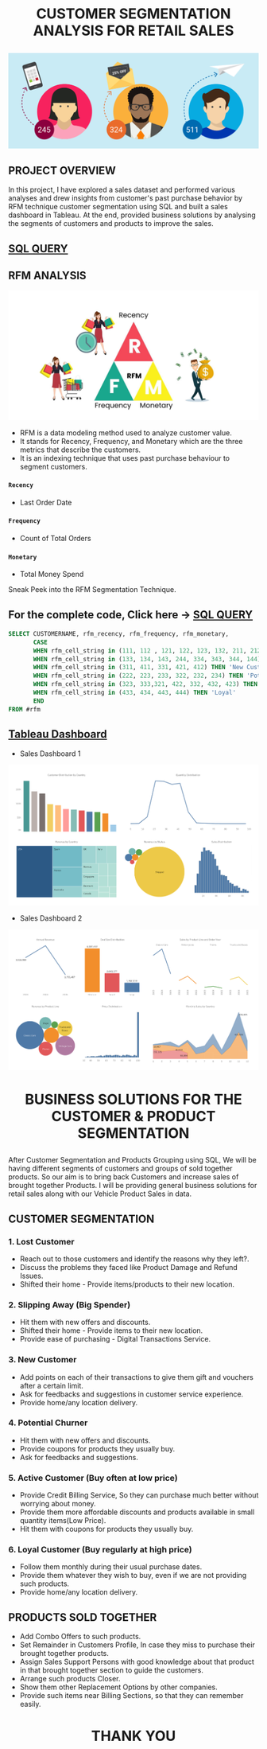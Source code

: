 # <p align = 'center'>CUSTOMER SEGMENTATION ANALYSIS FOR RETAIL SALES</p>
![pic](https://github.com/arjunan-k/Customer_Segmentation/blob/main/Images/Customer%20Segmentation.png?raw=true)
## PROJECT OVERVIEW
In this project, I have explored a sales dataset and performed various analyses and drew insights from customer's past purchase behavior by RFM technique customer segmentation using SQL and built a sales dashboard in Tableau. At the end, provided business solutions by analysing the segments of customers and products to improve the sales.
## [SQL QUERY](https://github.com/arjunan-k/Customer_Segmentation/blob/main/Customer_Segmentation.md)
## RFM ANALYSIS
![pic](https://github.com/arjunan-k/Customer_Segmentation/blob/main/Images/RFM.png?raw=true)
* RFM is a data modeling method used to analyze customer value. 
* It stands for Recency, Frequency, and Monetary which are the three metrics that describe the customers. 
* It is an indexing technique that uses past purchase behaviour to segment customers.
#### `Recency`
* Last Order Date
#### `Frequency`
* Count of Total Orders
#### `Monetary`
* Total Money Spend

Sneak Peek into the RFM Segmentation Technique.
## For the complete code, Click here -> [SQL QUERY](https://github.com/arjunan-k/Customer_Segmentation/blob/main/Customer_Segmentation.md)
```sql
SELECT CUSTOMERNAME, rfm_recency, rfm_frequency, rfm_monetary, 
       CASE
	   WHEN rfm_cell_string in (111, 112 , 121, 122, 123, 132, 211, 212, 114, 141, 221) THEN 'Lost Customer'    -- lost customer.
	   WHEN rfm_cell_string in (133, 134, 143, 244, 334, 343, 344, 144) THEN 'Slipping Away'                    -- big spender, slipping away.
	   WHEN rfm_cell_string in (311, 411, 331, 421, 412) THEN 'New Customer'                                    -- new customer.
	   WHEN rfm_cell_string in (222, 223, 233, 322, 232, 234) THEN 'Potential Churners'                         -- probably leave the service.
	   WHEN rfm_cell_string in (323, 333,321, 422, 332, 432, 423) THEN 'Active'                                 -- customers who buy often at low price.
	   WHEN rfm_cell_string in (433, 434, 443, 444) THEN 'Loyal'                                                -- customers who buy regularly at high price.
       END
FROM #rfm
```
## [Tableau Dashboard](https://public.tableau.com/app/profile/arjunan.k.com/viz/CustomerSegmentationSalesDashboard/SalesDashboard1)
* Sales Dashboard 1

![pic](https://github.com/arjunan-k/Customer_Segmentation/blob/main/Images/Sales%20Dashboard%201.png?raw=true)
* Sales Dashboard 2

![pic](https://github.com/arjunan-k/Customer_Segmentation/blob/main/Images/Sales%20Dashboard%202.png?raw=true)


# <p align = 'center'>BUSINESS SOLUTIONS FOR THE CUSTOMER & PRODUCT SEGMENTATION</p>
After Customer Segmentation and Products Grouping using SQL, We will be having different segments of customers and groups of sold together products. 
So our aim is to bring back Customers and increase sales of brought together Products. 
I will be providing general business solutions for retail sales along with our Vehicle Product Sales in data.

## CUSTOMER SEGMENTATION

### **1. Lost Customer**
  * Reach out to those customers and identify the reasons why they left?.
  * Discuss the problems they faced like Product Damage and Refund Issues.
  * Shifted their home - Provide items/products to their new location.

### **2. Slipping Away** (Big Spender)
* Hit them with new offers and discounts.
* Shifted their home - Provide items to their new location.
* Provide ease of purchasing - Digital Transactions Service. 

### **3. New Customer**
* Add points on each of their transactions to give them gift and vouchers after a certain limit.
* Ask for feedbacks and suggestions in customer service experience.
* Provide home/any location delivery.

### **4. Potential Churner**
* Hit them with new offers and discounts.
* Provide coupons for products they usually buy.
* Ask for feedbacks and suggestions.

### **5. Active Customer** (Buy often at low price)
* Provide Credit Billing Service, So they can purchase much better without worrying about money.
* Provide them more affordable discounts and products available in small quantity items(Low Price).
* Hit them with coupons for products they usually buy.

### **6. Loyal Customer** (Buy regularly at high price)
* Follow them monthly during their usual purchase dates.
* Provide them whatever they wish to buy, even if we are not providing such products.
* Provide home/any location delivery.


## PRODUCTS SOLD TOGETHER
* Add Combo Offers to such products.
* Set Remainder in Customers Profile, In case they miss to purchase their brought together products.
* Assign Sales Support Persons with good knowledge about that product in that brought together section to guide the customers.
* Arrange such products Closer.
* Show them other Replacement Options by other companies.
* Provide such items near Billing Sections, so that they can remember easily.

# <p align = 'center'>THANK YOU</p>
